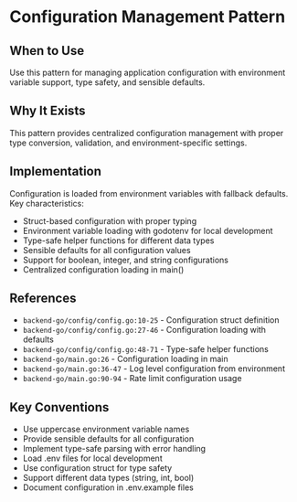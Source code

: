 # Configuration Management Pattern

## When to Use
Use this pattern for managing application configuration with environment variable support, type safety, and sensible defaults.

## Why It Exists
This pattern provides centralized configuration management with proper type conversion, validation, and environment-specific settings.

## Implementation
Configuration is loaded from environment variables with fallback defaults. Key characteristics:

- Struct-based configuration with proper typing
- Environment variable loading with godotenv for local development
- Type-safe helper functions for different data types
- Sensible defaults for all configuration values
- Support for boolean, integer, and string configurations
- Centralized configuration loading in main()

## References
- `backend-go/config/config.go:10-25` - Configuration struct definition
- `backend-go/config/config.go:27-46` - Configuration loading with defaults
- `backend-go/config/config.go:48-71` - Type-safe helper functions
- `backend-go/main.go:26` - Configuration loading in main
- `backend-go/main.go:36-47` - Log level configuration from environment
- `backend-go/main.go:90-94` - Rate limit configuration usage

## Key Conventions
- Use uppercase environment variable names
- Provide sensible defaults for all configuration
- Implement type-safe parsing with error handling
- Load .env files for local development
- Use configuration struct for type safety
- Support different data types (string, int, bool)
- Document configuration in .env.example files